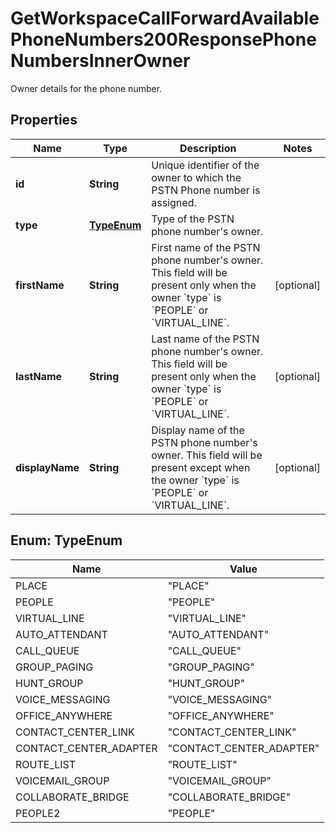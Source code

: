 

# GetWorkspaceCallForwardAvailablePhoneNumbers200ResponsePhoneNumbersInnerOwner

Owner details for the phone number.

## Properties

| Name | Type | Description | Notes |
|------------ | ------------- | ------------- | -------------|
|**id** | **String** | Unique identifier of the owner to which the PSTN Phone number is assigned. |  |
|**type** | [**TypeEnum**](#TypeEnum) | Type of the PSTN phone number&#39;s owner. |  |
|**firstName** | **String** | First name of the PSTN phone number&#39;s owner. This field will be present only when the owner &#x60;type&#x60; is &#x60;PEOPLE&#x60; or &#x60;VIRTUAL_LINE&#x60;. |  [optional] |
|**lastName** | **String** | Last name of the PSTN phone number&#39;s owner. This field will be present only when the owner &#x60;type&#x60; is &#x60;PEOPLE&#x60; or &#x60;VIRTUAL_LINE&#x60;. |  [optional] |
|**displayName** | **String** | Display name of the PSTN phone number&#39;s owner. This field will be present except when the owner &#x60;type&#x60; is &#x60;PEOPLE&#x60; or &#x60;VIRTUAL_LINE&#x60;. |  [optional] |



## Enum: TypeEnum

| Name | Value |
|---- | -----|
| PLACE | &quot;PLACE&quot; |
| PEOPLE | &quot;PEOPLE&quot; |
| VIRTUAL_LINE | &quot;VIRTUAL_LINE&quot; |
| AUTO_ATTENDANT | &quot;AUTO_ATTENDANT&quot; |
| CALL_QUEUE | &quot;CALL_QUEUE&quot; |
| GROUP_PAGING | &quot;GROUP_PAGING&quot; |
| HUNT_GROUP | &quot;HUNT_GROUP&quot; |
| VOICE_MESSAGING | &quot;VOICE_MESSAGING&quot; |
| OFFICE_ANYWHERE | &quot;OFFICE_ANYWHERE&quot; |
| CONTACT_CENTER_LINK | &quot;CONTACT_CENTER_LINK&quot; |
| CONTACT_CENTER_ADAPTER | &quot;CONTACT_CENTER_ADAPTER&quot; |
| ROUTE_LIST | &quot;ROUTE_LIST&quot; |
| VOICEMAIL_GROUP | &quot;VOICEMAIL_GROUP&quot; |
| COLLABORATE_BRIDGE | &quot;COLLABORATE_BRIDGE&quot; |
| PEOPLE2 | &quot;PEOPLE&quot; |



